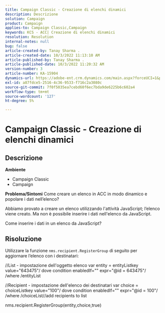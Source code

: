 ```yaml
---
title: Campaign Classic - Creazione di elenchi dinamici
description: Descrizione
solution: Campaign
product: Campaign
applies-to: Campaign Classic,Campaign
keywords: KCS - ACC| Creazione di elenchi dinamici
resolution: Resolution
internal-notes: null
bug: false
article-created-by: Tanay Sharma .
article-created-date: 10/3/2022 11:13:10 AM
article-published-by: Tanay Sharma .
article-published-date: 10/3/2022 11:20:32 AM
version-number: 3
article-number: KA-15904
dynamics-url: https://adobe-ent.crm.dynamics.com/main.aspx?forceUCI=1&pagetype=entityrecord&etn=knowledgearticle&id=06e6a659-0c43-ed11-bba2-0022480868ff
exl-id: a87fdce5-2516-4c36-9533-f716c2a3080c
source-git-commit: 7f0f5035ea7cebd60f6ec7bda9de6225b6c602a4
workflow-type: tm+mt
source-wordcount: '127'
ht-degree: 5%

---
```


# Campaign Classic - Creazione di elenchi dinamici

## Descrizione

<b>Ambiente</b>
- Campaign Classic
- Campaign



<b>Problema/Sintomi</b>
Come creare un elenco in ACC in modo dinamico e popolare i dati nell’elenco?

Abbiamo provato a creare un elenco utilizzando l&#39;attività JavaScript; l’elenco viene creato. Ma non è possibile inserire i dati nell&#39;elenco da JavaScript.

Come inserire i dati in un elenco da JavaScript?


## Risoluzione


Utilizzare la funzione `nms.recipient.RegisterGroup` di seguito per aggiornare l’elenco con i destinatari:



//List - impostazione dell&#39;oggetto elenco var entity = entityListkey value=&quot;643475&quot;/ dove condition enabledIf=&quot;&quot; expr=&quot;@id = 643475&quot;/ /where /entityList



//Recipient - impostazione dell&#39;elenco dei destinatari var choice = choiceListkey value=&quot;100&quot;/ dove condition enabledIf=&quot;&quot; expr=&quot;@id = 100&quot;/ /where /choiceList//add recipients to list

nms.recipient.RegisterGroup(entity,choice,true)
